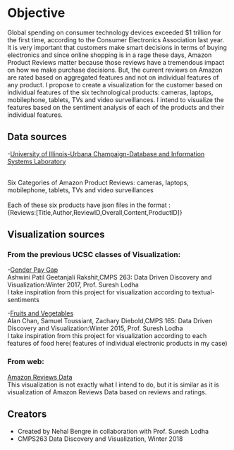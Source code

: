 # Objective
<p>
Global spending on consumer technology devices exceeded $1 trillion for the first time, according to the Consumer Electronics Association last year.
It is very important that customers make smart decisions in terms of buying electronics and since online shopping is in a rage these days,
Amazon Product Reviews matter because those reviews have a tremendous impact on how we make purchase decisions. 
But, the current reviews on Amazon are rated based on aggregated features and not on individual features of any product.
I propose to create a visualization for the customer based on individual features of the six technological products: 
cameras, laptops, mobilephone, tablets, TVs and video surveillances. I intend to visualize the features based on the sentiment analysis of each of the products and their individual features.
</p>


## Data sources
-[University of Illinois-Urbana Champaign-Database and Information Systems Laboratory](http://times.cs.uiuc.edu/~wang296/Data/)

<br>Six Categories of Amazon Product Reviews: cameras, laptops, mobilephone, tablets, TVs and video surveillances</br>
<br>Each of these six products have json files in the format :</br>
{Reviews:[Title,Author,ReviewID,Overall,Content,ProductID]}


## Visualization sources
### From the previous UCSC classes of Visualization: 

-[Gender Pay Gap](https://sureshlodha.github.io/CMPS263_Win2017/GenderPayGap/)
<br>Ashwini Patil Geetanjali Rakshit,CMPS 263: Data Driven Discovery and Visualization:Winter 2017, Prof. Suresh Lodha</br>
I take inspiration from this project for visualization according to textual-sentiments

-[Fruits and Vegetables](https://sureshlodha.github.io/CMPS165_Winter15_FinalProjects/FruitsAndVegetables/)
<br>Alan Chan, Samuel Toussiant, Zachary Diebold,CMPS 165: Data Driven Discovery and Visualization:Winter 2015, Prof. Suresh Lodha</br>
I take inspiration from this project for visualization according to each features of food here( features of individual electronic products in my case)

### From web:
[Amazon Reviews Data](http://minimaxir.com/2017/01/amazon-spark/)
<br>This visualization is not exactly what I intend to do, but it is similar as it is visualization of Amazon Reviews Data based on reviews and ratings.</br>

## Creators
- Created by Nehal Bengre in collaboration with Prof. Suresh Lodha
- CMPS263 Data Discovery and Visualization, Winter 2018

